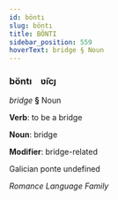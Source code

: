 ```yaml
---
id: böntı
slug: böntı
title: BÖNTI
sidebar_position: 559
hoverText: bridge § Noun
---
```


### böntı&emsp;<span kind="abugida">ʋ̃ıcȷ</span>

*bridge* **§** Noun

**Verb**: to be a bridge

**Noun**: bridge

**Modifier**: bridge-related

Galician ponte undefined

*Romance Language Family*